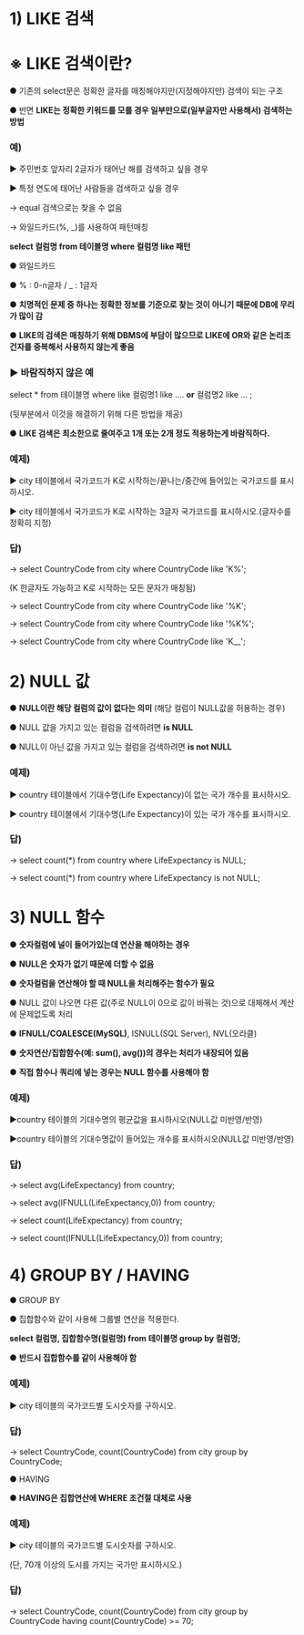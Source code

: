 # 1) LIKE 검색

# ※ LIKE 검색이란?

● 기존의 select문은 정확한 글자를 매칭해야지만(지정해야지만) 검색이 되는 구조

● 반면 **LIKE는 정확한 키워드를 모를 경우 일부만으로(일부글자만 사용해서) 검색하는 방법**



### 예)

▶ 주민번호 앞자리 2글자가 태어난 해를 검색하고 싶을 경우

▶ 특정 연도에 태어난 사람들을 검색하고 싶을 경우

→ equal 검색으로는 찾을 수 없음

→ 와일드카드(%, _)를 사용하여 패턴매칭



**select 컬럼명 from 테이블명 where 컬럼명 like 패턴**



● 와일드카드

● % : 0-n글자 / _ : 1글자

● **치명적인 문제 중 하나는 정확한 정보를 기준으로 찾는 것이 아니기 때문에 DB에 무리가 많이 감**

● **LIKE의 검색은 매칭하기 위해 DBMS에 부담이 많으므로 LIKE에 OR와 같은 논리조건자를 중복해서 사용하지 않는게 좋음**



### ▶ 바람직하지 않은 예

select * from 테이블명 where like 컬럼명1 like .... **or** 컬럼명2 like ... ;

(뒷부분에서 이것을 해결하기 위해 다른 방법을 제공)



● **LIKE 검색은 최소한으로 줄여주고 1개 또는 2개 정도 적용하는게 바람직하다.**



### 예제)

▶ city 테이블에서 국가코드가 K로 시작하는/끝나는/중간에 들어있는 국가코드를 표시하시오.

▶ city 테이블에서 국가코드가 K로 시작하는 3글자 국가코드를 표시하시오.(글자수를 정확히 지정)



### 답)

→ select CountryCode from city where CountryCode like 'K%';

(K 한글자도 가능하고 K로 시작하는 모든 문자가 매칭됨)

→ select CountryCode from city where CountryCode like '%K';

→ select CountryCode from city where CountryCode like '%K%';

→ select CountryCode from city where CountryCode like 'K__';





# 2) NULL 값

● **NULL이란 해당 컬럼의 값이 없다는 의미** (해당 컬럼이 NULL값을 허용하는 경우)

● NULL 값을 가지고 있는 컬럼을 검색하려면 **is NULL**

● NULL이 아닌 값을 가지고 있는 컬럼을 검색하려면 **is not NULL**



### 예제)

▶ country 테이블에서 기대수명(Life Expectancy)이 없는 국가 개수를 표시하시오.

▶ country 테이블에서 기대수명(Life Expectancy)이 있는 국가 개수를 표시하시오.



### 답)

→ select count(*) from country where LifeExpectancy is NULL;

→ select count(*) from country where LifeExpectancy is not NULL;





# 3) NULL 함수

● **숫자컬럼에 널이 들어가있는데 연산을 해야하는 경우**

● **NULL은 숫자가 없기 때문에 더할 수 없음**

● **숫자컬럼을 연산해야 할 때 NULL을 처리해주는 함수가 필요**

● NULL 값이 나오면 다른 값(주로 NULL이 0으로 값이 바꿔는 것)으로 대체해서 계산에 문제없도록 처리

● **IFNULL/COALESCE(MySQL)**, ISNULL(SQL Server), NVL(오라클)

● **숫자연산/집합함수(예: sum(), avg())의 경우는 처리가 내장되어 있음**

● **직접 함수나 쿼리에 넣는 경우는 NULL 함수를 사용해야 함**



### 예제)

▶country 테이블의 기대수명의 평균값을 표시하시오(NULL값 미반영/반영)

▶country 테이블의 기대수명값이 들어있는 개수를 표시하시오(NULL값 미반영/반영)



### 답)

→ select avg(LifeExpectancy) from country;

→ select avg(IFNULL(LifeExpectancy,0)) from country;

→ select count(LifeExpectancy) from country; 

→ select count(IFNULL(LifeExpectancy,0)) from country;





# 4) GROUP BY / HAVING

● GROUP BY

● 집합함수와 같이 사용해 그룹별 연산을 적용한다.

**select 컬럼명, 집합함수명(컬럼명) from 테이블명 group by 컬럼명;**

● **반드시 집합함수를 같이 사용해야 함**



### 예제)

▶ city 테이블의 국가코드별 도시숫자를 구하시오.



### 답)

→ select CountryCode, count(CountryCode) from city group by CountryCode;



● HAVING

● **HAVING은 집합연산에 WHERE 조건절 대체로 사용**



### 예제)

▶ city 테이블의 국가코드별 도시숫자를 구하시오.

(단, 70개 이상의 도시를 가지는 국가만 표시하시오.)



### 답)

→ select CountryCode, count(CountryCode) from city group by CountryCode having count(CountryCode) >= 70;